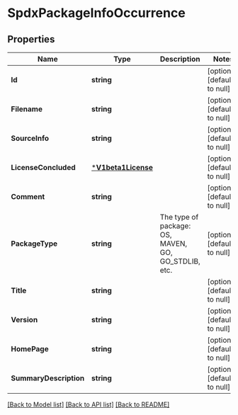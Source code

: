 # SpdxPackageInfoOccurrence

## Properties
Name | Type | Description | Notes
------------ | ------------- | ------------- | -------------
**Id** | **string** |  | [optional] [default to null]
**Filename** | **string** |  | [optional] [default to null]
**SourceInfo** | **string** |  | [optional] [default to null]
**LicenseConcluded** | [***V1beta1License**](v1beta1License.md) |  | [optional] [default to null]
**Comment** | **string** |  | [optional] [default to null]
**PackageType** | **string** | The type of package: OS, MAVEN, GO, GO_STDLIB, etc. | [optional] [default to null]
**Title** | **string** |  | [optional] [default to null]
**Version** | **string** |  | [optional] [default to null]
**HomePage** | **string** |  | [optional] [default to null]
**SummaryDescription** | **string** |  | [optional] [default to null]

[[Back to Model list]](../README.md#documentation-for-models) [[Back to API list]](../README.md#documentation-for-api-endpoints) [[Back to README]](../README.md)



